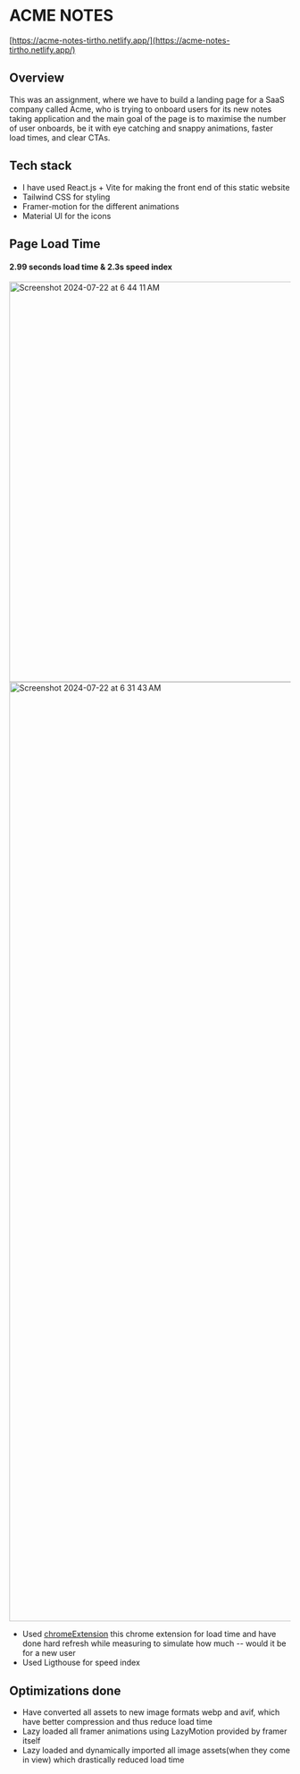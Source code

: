 # ACME NOTES

[https://acme-notes-tirtho.netlify.app/](https://acme-notes-tirtho.netlify.app/)

## Overview
This was an assignment, where we have to build a landing page for a SaaS company called Acme, who is trying to onboard users for its new notes taking application and the main goal of the page is to maximise the number of user onboards, be it with eye catching and snappy animations, faster load times, and clear CTAs. 

## Tech stack
- I have used React.js + Vite for making the front end of this static website
- Tailwind CSS for styling
- Framer-motion for the different animations
- Material UI for the icons


## Page Load Time

#### 2.99 seconds load time & 2.3s speed index


<img width="716" alt="Screenshot 2024-07-22 at 6 44 11 AM" src="https://github.com/user-attachments/assets/71171691-2c85-4c83-ae63-ec53541c0374">

<img width="1680" alt="Screenshot 2024-07-22 at 6 31 43 AM" src="https://github.com/user-attachments/assets/f0bdc60a-9202-4228-b0e2-9a51de68b3d3">


- Used [chromeExtension](https://chromewebstore.google.com/detail/page-load-time/fploionmjgeclbkemipmkogoaohcdbig) this chrome extension for load time and have done hard refresh while measuring to simulate how much -- would it be for a new user
- Used Ligthouse for speed index

## Optimizations done

- Have converted all assets to new image formats webp and avif, which have better compression and thus reduce load time
- Lazy loaded all framer animations using LazyMotion provided by framer itself
- Lazy loaded and dynamically imported all image assets(when they come in view) which drastically reduced load time



